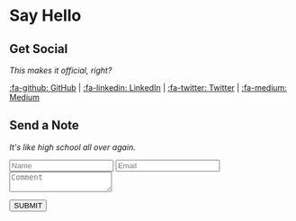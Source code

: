 # Say Hello

## Get Social
*This makes it official, right?*  

[:fa-github: GitHub](https://github.com/seandstewart) |
[:fa-linkedin: LinkedIn](https://linkedin.com/in/seandstewart) |
[:fa-twitter: Twitter](https://twitter.com/MrSeanStewart) |
[:fa-medium: Medium](https://medium.com/@SeanDStewart)

## Send a Note
*It's like high school all over again.*

<form name="contact" method="POST" data-netlify="true">
  <input name="name" type="text" class="feedback-input" placeholder="Name" />   
  <input name="email" type="text" class="feedback-input" placeholder="Email" />
  <textarea name="text" class="feedback-input" placeholder="Comment"></textarea>
  <p><input type="submit" value="SUBMIT"/></p>
</form>
